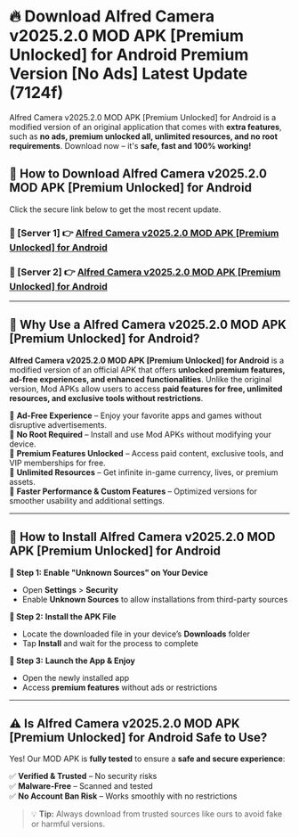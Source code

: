 # 🔥 Download Alfred Camera v2025.2.0 MOD APK [Premium Unlocked] for Android Premium Version [No Ads] Latest Update (7124f) 

Alfred Camera v2025.2.0 MOD APK [Premium Unlocked] for Android is a modified version of an original application that comes with **extra features**, such as **no ads, premium unlocked all, unlimited resources, and no root requirements**. Download now – it's **safe, fast and 100% working!**

## **📱 How to Download Alfred Camera v2025.2.0 MOD APK [Premium Unlocked] for Android**  

Click the secure link below to get the most recent update.  

 ### **📌 [Server 1] 👉** [Alfred Camera v2025.2.0 MOD APK [Premium Unlocked] for Android](https://apkcomod.com?title=Alfred_Camera_v2025.2.0_MOD_APK_[Premium_Unlocked]_for_Android)

 ### **📌 [Server 2] 👉** [Alfred Camera v2025.2.0 MOD APK [Premium Unlocked] for Android](https://apkcomod.com?title=Alfred_Camera_v2025.2.0_MOD_APK_[Premium_Unlocked]_for_Android)

---

## **🤖 Why Use a Alfred Camera v2025.2.0 MOD APK [Premium Unlocked] for Android?**  

**Alfred Camera v2025.2.0 MOD APK [Premium Unlocked] for Android** is a modified version of an official APK that offers **unlocked premium features, ad-free experiences, and enhanced functionalities**. Unlike the original version, Mod APKs allow users to access **paid features for free, unlimited resources, and exclusive tools without restrictions**.

🔽 **Ad-Free Experience** – Enjoy your favorite apps and games without disruptive advertisements.  
🔽 **No Root Required** – Install and use Mod APKs without modifying your device.  
🔽 **Premium Features Unlocked** – Access paid content, exclusive tools, and VIP memberships for free.  
🔽 **Unlimited Resources** – Get infinite in-game currency, lives, or premium assets.  
🔽 **Faster Performance & Custom Features** – Optimized versions for smoother usability and additional settings.  

---

## **🚀 How to Install Alfred Camera v2025.2.0 MOD APK [Premium Unlocked] for Android**  

**🔹 Step 1:** **Enable "Unknown Sources" on Your Device**  
- Open **Settings** > **Security**  
- Enable **Unknown Sources** to allow installations from third-party sources  

**🔹 Step 2:** **Install the APK File**  
- Locate the downloaded file in your device’s **Downloads** folder  
- Tap **Install** and wait for the process to complete  

**🔹 Step 3:** **Launch the App & Enjoy**  
- Open the newly installed app  
- Access **premium features** without ads or restrictions  

---

## **⚠️ Is Alfred Camera v2025.2.0 MOD APK [Premium Unlocked] for Android Safe to Use?**  

Yes! Our MOD APK is **fully tested** to ensure a **safe and secure experience**:

✅ **Verified & Trusted** – No security risks  
✅ **Malware-Free** – Scanned and tested  
✅ **No Account Ban Risk** – Works smoothly with no restrictions  

> 💡 **Tip:** Always download from trusted sources like ours to avoid fake or harmful versions.